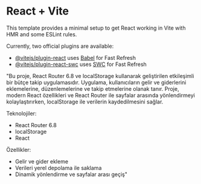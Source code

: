 # React + Vite

This template provides a minimal setup to get React working in Vite with HMR and some ESLint rules.

Currently, two official plugins are available:

- [@vitejs/plugin-react](https://github.com/vitejs/vite-plugin-react/blob/main/packages/plugin-react/README.md) uses [Babel](https://babeljs.io/) for Fast Refresh
- [@vitejs/plugin-react-swc](https://github.com/vitejs/vite-plugin-react-swc) uses [SWC](https://swc.rs/) for Fast Refresh

"Bu proje, React Router 6.8 ve localStorage kullanarak geliştirilen etkileşimli bir bütçe takip uygulamasıdır. Uygulama, kullanıcıların gelir ve giderlerini eklemelerine, düzenlemelerine ve takip etmelerine olanak tanır. Proje, modern React özellikleri ve React Router ile sayfalar arasında yönlendirmeyi kolaylaştırırken, localStorage ile verilerin kaydedilmesini sağlar.

Teknolojiler:

- React Router 6.8
- localStorage
- React

Özellikler:

- Gelir ve gider ekleme
- Verileri yerel depolama ile saklama
- Dinamik yönlendirme ve sayfalar arası geçiş"
